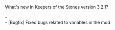 What's new in Keepers of the Stones version 3.2.1?<br />
<br />- 
<br />- [Bugfix] Fixed bugs related to variables in the mod